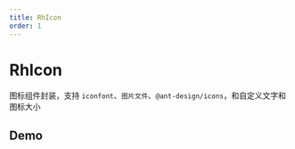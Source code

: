```yaml
---
title: RhIcon
order: 1
---
```


# RhIcon

图标组件封装，支持 `iconfont`、`图片文件`、`@ant-design/icons`，和自定义文字和图标大小

## Demo

<code src="./demo.tsx"/>

<API/>
